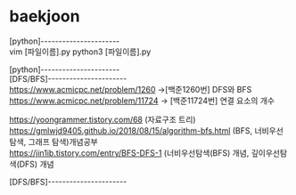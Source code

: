 # baekjoon

[python]----------------------     
vim [파일이름].py
python3 [파일이름].py

[python]----------------------      
[DFS/BFS]----------------------             
https://www.acmicpc.net/problem/1260 ->[백준1260번] DFS와 BFS          
https://www.acmicpc.net/problem/11724 -> [백준11724번] 연결 요소의 개수      


https://yoongrammer.tistory.com/68 (자료구조 트리)           
https://gmlwjd9405.github.io/2018/08/15/algorithm-bfs.html  (BFS, 너비우선탐색, 그래프 탐색)개념공부    
https://jin1ib.tistory.com/entry/BFS-DFS-1 (너비우선탐색(BFS) 개념, 깊이우선탐색(DFS) 개념


[DFS/BFS]----------------------         
